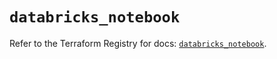 # `databricks_notebook`

Refer to the Terraform Registry for docs: [`databricks_notebook`](https://registry.terraform.io/providers/databricks/databricks/1.44.0/docs/resources/notebook).
